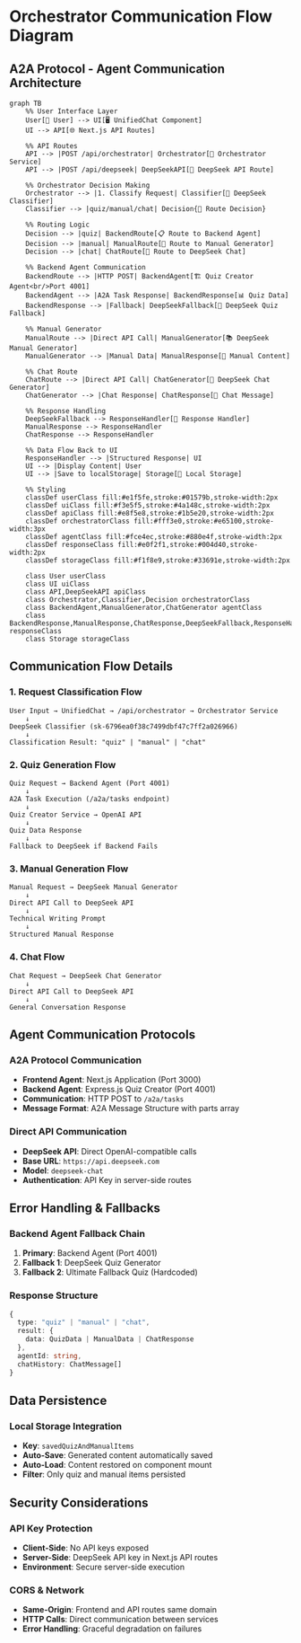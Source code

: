 # Orchestrator Communication Flow Diagram

## A2A Protocol - Agent Communication Architecture

```mermaid
graph TB
    %% User Interface Layer
    User[👤 User] --> UI[🖥️ UnifiedChat Component]
    UI --> API[🌐 Next.js API Routes]

    %% API Routes
    API --> |POST /api/orchestrator| Orchestrator[🎯 Orchestrator Service]
    API --> |POST /api/deepseek| DeepSeekAPI[🤖 DeepSeek API Route]

    %% Orchestrator Decision Making
    Orchestrator --> |1. Classify Request| Classifier[🧠 DeepSeek Classifier]
    Classifier --> |quiz/manual/chat| Decision{🎯 Route Decision}

    %% Routing Logic
    Decision --> |quiz| BackendRoute[📋 Route to Backend Agent]
    Decision --> |manual| ManualRoute[📖 Route to Manual Generator]
    Decision --> |chat| ChatRoute[💬 Route to DeepSeek Chat]

    %% Backend Agent Communication
    BackendRoute --> |HTTP POST| BackendAgent[🏗️ Quiz Creator Agent<br/>Port 4001]
    BackendAgent --> |A2A Task Response| BackendResponse[📊 Quiz Data]
    BackendResponse --> |Fallback| DeepSeekFallback[🔄 DeepSeek Quiz Fallback]

    %% Manual Generator
    ManualRoute --> |Direct API Call| ManualGenerator[📚 DeepSeek Manual Generator]
    ManualGenerator --> |Manual Data| ManualResponse[📄 Manual Content]

    %% Chat Route
    ChatRoute --> |Direct API Call| ChatGenerator[💭 DeepSeek Chat Generator]
    ChatGenerator --> |Chat Response| ChatResponse[💬 Chat Message]

    %% Response Handling
    DeepSeekFallback --> ResponseHandler[📝 Response Handler]
    ManualResponse --> ResponseHandler
    ChatResponse --> ResponseHandler

    %% Data Flow Back to UI
    ResponseHandler --> |Structured Response| UI
    UI --> |Display Content| User
    UI --> |Save to localStorage| Storage[💾 Local Storage]

    %% Styling
    classDef userClass fill:#e1f5fe,stroke:#01579b,stroke-width:2px
    classDef uiClass fill:#f3e5f5,stroke:#4a148c,stroke-width:2px
    classDef apiClass fill:#e8f5e8,stroke:#1b5e20,stroke-width:2px
    classDef orchestratorClass fill:#fff3e0,stroke:#e65100,stroke-width:3px
    classDef agentClass fill:#fce4ec,stroke:#880e4f,stroke-width:2px
    classDef responseClass fill:#e0f2f1,stroke:#004d40,stroke-width:2px
    classDef storageClass fill:#f1f8e9,stroke:#33691e,stroke-width:2px

    class User userClass
    class UI uiClass
    class API,DeepSeekAPI apiClass
    class Orchestrator,Classifier,Decision orchestratorClass
    class BackendAgent,ManualGenerator,ChatGenerator agentClass
    class BackendResponse,ManualResponse,ChatResponse,DeepSeekFallback,ResponseHandler responseClass
    class Storage storageClass
```

## Communication Flow Details

### 1. **Request Classification Flow**

```
User Input → UnifiedChat → /api/orchestrator → Orchestrator Service
    ↓
DeepSeek Classifier (sk-6796ea0f38c7499dbf47c7ff2a026966)
    ↓
Classification Result: "quiz" | "manual" | "chat"
```

### 2. **Quiz Generation Flow**

```
Quiz Request → Backend Agent (Port 4001)
    ↓
A2A Task Execution (/a2a/tasks endpoint)
    ↓
Quiz Creator Service → OpenAI API
    ↓
Quiz Data Response
    ↓
Fallback to DeepSeek if Backend Fails
```

### 3. **Manual Generation Flow**

```
Manual Request → DeepSeek Manual Generator
    ↓
Direct API Call to DeepSeek API
    ↓
Technical Writing Prompt
    ↓
Structured Manual Response
```

### 4. **Chat Flow**

```
Chat Request → DeepSeek Chat Generator
    ↓
Direct API Call to DeepSeek API
    ↓
General Conversation Response
```

## Agent Communication Protocols

### **A2A Protocol Communication**

- **Frontend Agent**: Next.js Application (Port 3000)
- **Backend Agent**: Express.js Quiz Creator (Port 4001)
- **Communication**: HTTP POST to `/a2a/tasks`
- **Message Format**: A2A Message Structure with parts array

### **Direct API Communication**

- **DeepSeek API**: Direct OpenAI-compatible calls
- **Base URL**: `https://api.deepseek.com`
- **Model**: `deepseek-chat`
- **Authentication**: API Key in server-side routes

## Error Handling & Fallbacks

### **Backend Agent Fallback Chain**

1. **Primary**: Backend Agent (Port 4001)
2. **Fallback 1**: DeepSeek Quiz Generator
3. **Fallback 2**: Ultimate Fallback Quiz (Hardcoded)

### **Response Structure**

```typescript
{
  type: "quiz" | "manual" | "chat",
  result: {
    data: QuizData | ManualData | ChatResponse
  },
  agentId: string,
  chatHistory: ChatMessage[]
}
```

## Data Persistence

### **Local Storage Integration**

- **Key**: `savedQuizAndManualItems`
- **Auto-Save**: Generated content automatically saved
- **Auto-Load**: Content restored on component mount
- **Filter**: Only quiz and manual items persisted

## Security Considerations

### **API Key Protection**

- **Client-Side**: No API keys exposed
- **Server-Side**: DeepSeek API key in Next.js API routes
- **Environment**: Secure server-side execution

### **CORS & Network**

- **Same-Origin**: Frontend and API routes same domain
- **HTTP Calls**: Direct communication between services
- **Error Handling**: Graceful degradation on failures
